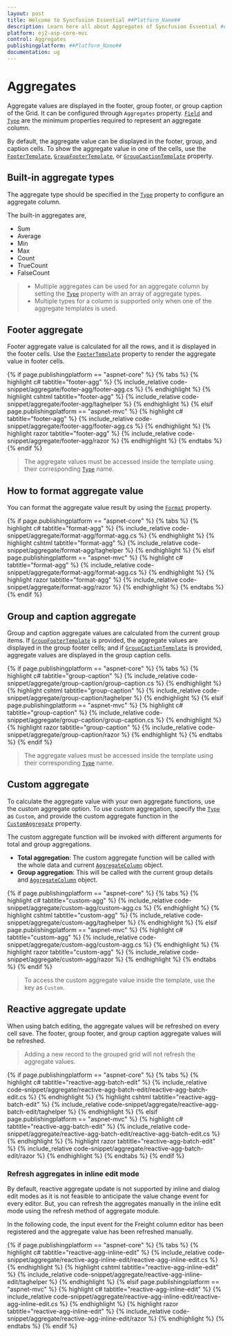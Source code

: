 ```yaml
---
layout: post
title: Welcome to Syncfusion Essential ##Platform_Name##
description: Learn here all about Aggregates of Syncfusion Essential ##Platform_Name## widgets based on HTML5 and jQuery.
platform: ej2-asp-core-mvc
control: Aggregates
publishingplatform: ##Platform_Name##
documentation: ug
---
```



# Aggregates

Aggregate values are displayed in the footer, group footer, or group caption of the Grid. It can be configured through `Aggregates` property.
 [`Field`](https://help.syncfusion.com/cr/aspnetcore-js2/Syncfusion.EJ2.Grids.GridAggregateColumn.html#Syncfusion_EJ2_Grids_GridAggregateColumn_Field) and
  [`Type`](https://help.syncfusion.com/cr/aspnetcore-js2/Syncfusion.EJ2.Grids.GridAggregateColumn.html#Syncfusion_EJ2_Grids_GridAggregateColumn_Type)
 are the minimum properties required to represent an aggregate column.

By default, the aggregate value can be displayed in the footer, group, and caption cells. To show the aggregate value in one of the cells, use the [`FooterTemplate`](https://help.syncfusion.com/cr/aspnetcore-js2/Syncfusion.EJ2.Grids.GridAggregateColumn.html#Syncfusion_EJ2_Grids_GridAggregateColumn_FooterTemplate),
[`GroupFooterTemplate`](https://help.syncfusion.com/cr/aspnetcore-js2/Syncfusion.EJ2.Grids.GridAggregateColumn.html#Syncfusion_EJ2_Grids_GridAggregateColumn_GroupFooterTemplate),
 or [`GroupCaptionTemplate`](https://help.syncfusion.com/cr/aspnetcore-js2/Syncfusion.EJ2.Grids.GridAggregateColumn.html#Syncfusion_EJ2_Grids_GridAggregateColumn_GroupCaptionTemplate) property.

## Built-in aggregate types

The aggregate type should be specified in the [`Type`](https://help.syncfusion.com/cr/aspnetcore-js2/Syncfusion.EJ2.Grids.GridAggregateColumn.html#Syncfusion_EJ2_Grids_GridAggregateColumn_Type) property to configure an aggregate column.

The built-in aggregates are,
* Sum
* Average
* Min
* Max
* Count
* TrueCount
* FalseCount

> * Multiple aggregates can be used for an aggregate column by setting the [`Type`](https://help.syncfusion.com/cr/aspnetcore-js2/Syncfusion.EJ2.Grids.GridAggregateColumn.html#Syncfusion_EJ2_Grids_GridAggregateColumn_Type) property
with an array of aggregate types.
> * Multiple types for a column is supported only when one of the aggregate templates is used.

## Footer aggregate

Footer aggregate value is calculated for all the rows, and it is displayed in the footer cells. Use the [`FooterTemplate`](https://help.syncfusion.com/cr/aspnetcore-js2/Syncfusion.EJ2.Grids.GridAggregateColumn.html#Syncfusion_EJ2_Grids_GridAggregateColumn_FooterTemplate) property to render the aggregate value in footer cells.

{% if page.publishingplatform == "aspnet-core" %}
{% tabs %}
{% highlight c# tabtitle="footer-agg" %}
{% include_relative code-snippet/aggregate/footer-agg/footer-agg.cs %}
{% endhighlight %}
{% highlight cshtml tabtitle="footer-agg" %}
{% include_relative code-snippet/aggregate/footer-agg/taghelper %}
{% endhighlight %}
{% elsif page.publishingplatform == "aspnet-mvc" %}
{% highlight c# tabtitle="footer-agg" %}
{% include_relative code-snippet/aggregate/footer-agg/footer-agg.cs %}
{% endhighlight %}
{% highlight razor tabtitle="footer-agg" %}
{% include_relative code-snippet/aggregate/footer-agg/razor %}
{% endhighlight %}
{% endtabs %}
{% endif %}



> The aggregate values must be accessed inside the template using their corresponding [`Type`](https://help.syncfusion.com/cr/aspnetcore-js2/Syncfusion.EJ2.Grids.GridAggregateColumn.html#Syncfusion_EJ2_Grids_GridAggregateColumn_Type) name.

## How to format aggregate value

You can format the aggregate value result by using the [`Format`](https://help.syncfusion.com/cr/aspnetcore-js2/Syncfusion.EJ2.Grids.GridAggregateColumn.html#Syncfusion_EJ2_Grids_GridAggregateColumn_Format) property.

{% if page.publishingplatform == "aspnet-core" %}
{% tabs %}
{% highlight c# tabtitle="format-agg" %}
{% include_relative code-snippet/aggregate/format-agg/format-agg.cs %}
{% endhighlight %}
{% highlight cshtml tabtitle="format-agg" %}
{% include_relative code-snippet/aggregate/format-agg/taghelper %}
{% endhighlight %}
{% elsif page.publishingplatform == "aspnet-mvc" %}
{% highlight c# tabtitle="format-agg" %}
{% include_relative code-snippet/aggregate/format-agg/format-agg.cs %}
{% endhighlight %}
{% highlight razor tabtitle="format-agg" %}
{% include_relative code-snippet/aggregate/format-agg/razor %}
{% endhighlight %}
{% endtabs %}
{% endif %}



## Group and caption aggregate

Group and caption aggregate values are calculated from the current group items.
If [`GroupFooterTemplate`](https://help.syncfusion.com/cr/aspnetcore-js2/Syncfusion.EJ2.Grids.GridAggregateColumn.html#Syncfusion_EJ2_Grids_GridAggregateColumn_GroupFooterTemplate) is provided, the aggregate values are displayed in the group footer cells; and if [`GroupCaptionTemplate`](https://help.syncfusion.com/cr/aspnetcore-js2/Syncfusion.EJ2.Grids.GridAggregateColumn.html#Syncfusion_EJ2_Grids_GridAggregateColumn_GroupCaptionTemplate)
 is provided, aggregate values are displayed in the group caption cells.

{% if page.publishingplatform == "aspnet-core" %}
{% tabs %}
{% highlight c# tabtitle="group-caption" %}
{% include_relative code-snippet/aggregate/group-caption/group-caption.cs %}
{% endhighlight %}
{% highlight cshtml tabtitle="group-caption" %}
{% include_relative code-snippet/aggregate/group-caption/taghelper %}
{% endhighlight %}
{% elsif page.publishingplatform == "aspnet-mvc" %}
{% highlight c# tabtitle="group-caption" %}
{% include_relative code-snippet/aggregate/group-caption/group-caption.cs %}
{% endhighlight %}
{% highlight razor tabtitle="group-caption" %}
{% include_relative code-snippet/aggregate/group-caption/razor %}
{% endhighlight %}
{% endtabs %}
{% endif %}



> The aggregate values must be accessed inside the template using their corresponding [`Type`](https://help.syncfusion.com/cr/aspnetcore-js2/Syncfusion.EJ2.Grids.GridAggregateColumn.html#Syncfusion_EJ2_Grids_GridAggregateColumn_Type) name.

## Custom aggregate

To calculate the aggregate value with your own aggregate functions, use the custom aggregate option. To use custom aggregation, specify the [`Type`](https://help.syncfusion.com/cr/aspnetcore-js2/Syncfusion.EJ2.Grids.GridAggregateColumn.html#Syncfusion_EJ2_Grids_GridAggregateColumn_Type) as `Custom`, and provide the custom aggregate function in the [`CustomAggregate`](https://help.syncfusion.com/cr/aspnetcore-js2/Syncfusion.EJ2.Grids.GridAggregateColumn.html#Syncfusion_EJ2_Grids_GridAggregateColumn_CustomAggregate) property.

The custom aggregate function will be invoked with different arguments for total and group aggregations.
* **Total aggregation**: The custom aggregate function will be called with the whole data and current [`AggregateColumn`](https://help.syncfusion.com/cr/aspnetcore-js2/Syncfusion.EJ2.Grids.GridAggregateColumn.html#Syncfusion_EJ2_Grids_GridAggregateColumn_ColumnName)
object.
* **Group aggregation**: This will be called with the current group details and [`AggregateColumn`](https://help.syncfusion.com/cr/aspnetcore-js2/Syncfusion.EJ2.Grids.GridAggregateColumn.html#Syncfusion_EJ2_Grids_GridAggregateColumn_ColumnName) object.

{% if page.publishingplatform == "aspnet-core" %}
{% tabs %}
{% highlight c# tabtitle="custom-agg" %}
{% include_relative code-snippet/aggregate/custom-agg/custom-agg.cs %}
{% endhighlight %}
{% highlight cshtml tabtitle="custom-agg" %}
{% include_relative code-snippet/aggregate/custom-agg/taghelper %}
{% endhighlight %}
{% elsif page.publishingplatform == "aspnet-mvc" %}
{% highlight c# tabtitle="custom-agg" %}
{% include_relative code-snippet/aggregate/custom-agg/custom-agg.cs %}
{% endhighlight %}
{% highlight razor tabtitle="custom-agg" %}
{% include_relative code-snippet/aggregate/custom-agg/razor %}
{% endhighlight %}
{% endtabs %}
{% endif %}



> To access the custom aggregate value inside the template, use the key as `Custom`.

## Reactive aggregate update

When using batch editing, the aggregate values will be refreshed on every cell save. The footer, group footer, and group caption aggregate values will be refreshed.

> Adding a new record to the grouped grid will not refresh the aggregate values.

{% if page.publishingplatform == "aspnet-core" %}
{% tabs %}
{% highlight c# tabtitle="reactive-agg-batch-edit" %}
{% include_relative code-snippet/aggregate/reactive-agg-batch-edit/reactive-agg-batch-edit.cs %}
{% endhighlight %}
{% highlight cshtml tabtitle="reactive-agg-batch-edit" %}
{% include_relative code-snippet/aggregate/reactive-agg-batch-edit/taghelper %}
{% endhighlight %}
{% elsif page.publishingplatform == "aspnet-mvc" %}
{% highlight c# tabtitle="reactive-agg-batch-edit" %}
{% include_relative code-snippet/aggregate/reactive-agg-batch-edit/reactive-agg-batch-edit.cs %}
{% endhighlight %}
{% highlight razor tabtitle="reactive-agg-batch-edit" %}
{% include_relative code-snippet/aggregate/reactive-agg-batch-edit/razor %}
{% endhighlight %}
{% endtabs %}
{% endif %}



### Refresh aggregates in inline edit mode

By default, reactive aggregate update is not supported by inline and dialog edit modes as it is not feasible to anticipate the value change event for every editor. But, you can refresh the aggregates manually in the inline edit mode using the refresh method of aggregate module.

In the following code, the input event for the Freight column editor has been registered and the aggregate value has been refreshed manually.

{% if page.publishingplatform == "aspnet-core" %}
{% tabs %}
{% highlight c# tabtitle="reactive-agg-inline-edit" %}
{% include_relative code-snippet/aggregate/reactive-agg-inline-edit/reactive-agg-inline-edit.cs %}
{% endhighlight %}
{% highlight cshtml tabtitle="reactive-agg-inline-edit" %}
{% include_relative code-snippet/aggregate/reactive-agg-inline-edit/taghelper %}
{% endhighlight %}
{% elsif page.publishingplatform == "aspnet-mvc" %}
{% highlight c# tabtitle="reactive-agg-inline-edit" %}
{% include_relative code-snippet/aggregate/reactive-agg-inline-edit/reactive-agg-inline-edit.cs %}
{% endhighlight %}
{% highlight razor tabtitle="reactive-agg-inline-edit" %}
{% include_relative code-snippet/aggregate/reactive-agg-inline-edit/razor %}
{% endhighlight %}
{% endtabs %}
{% endif %}

